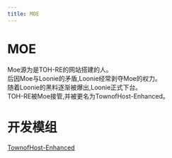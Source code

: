 ```yaml
---
title: MOE
---
```

# MOE
Moe源为是TOH-RE的网站搭建的人。<br>
后因Moe与Loonie的矛盾,Loonie经常剥夺Moe的权力。<br>
随着Loonie的黑料逐渐被爆出,Loonie正式下台。<br>
TOH-RE被Moe接管,并被更名为TownofHost-Enhanced。<br>

# 开发模组
[TownofHost-Enhanced](https://github.com/0xDrMoe/TownofHost-Enhanced)